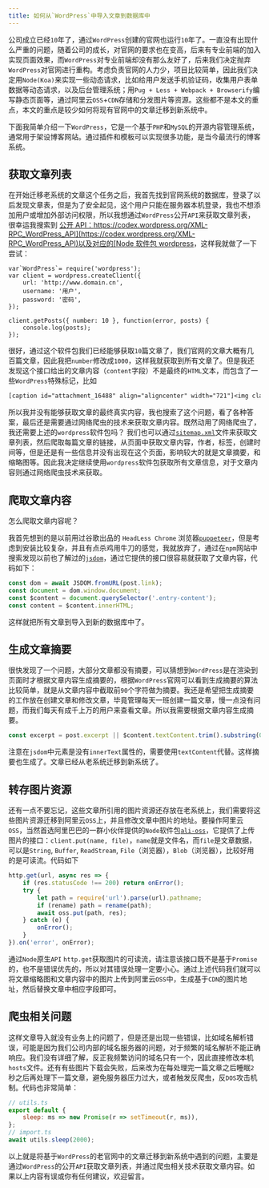 ```yaml
---
title: 如何从`WordPress`中导入文章到数据库中
---
```


公司成立已经`10`年了，通过`WordPress`创建的官网也运行`10`年了。一直没有出现什么严重的问题，随着公司的成长，对官网的要求也在变高，后来有专业前端的加入实现页面效果，而`WordPress`对专业前端却没有那么友好了，后来我们决定抛弃`WordPress`对官网进行重构。考虑负责官网的人力少，项目比较简单，因此我们决定用`Node(Koa)`来实现一些动态请求，比如给用户发送手机验证码，收集用户表单数据等动态请求，以及后台管理系统；用`Pug + Less + Webpack + Browserify`编写静态页面等，通过阿里云`OSS`+`CDN`存储和分发图片等资源。这些都不是本文的重点，本文的重点是较少如何将现有官网中的文章迁移到新系统中。

下面我简单介绍一下`WordPress`，它是一个基于`PHP`和`MySQL`的开源内容管理系统，通常用于架设博客网站。通过插件和模板可以实现很多功能，是当今最流行的博客系统。

## 获取文章列表

在开始迁移老系统的文章这个任务之后，我首先找到官网系统的数据库，登录了以后发现文章表，但是为了安全起见，这个用户只能在服务器本机登录，我也不想添加用户或增加外部访问权限，所以我想通过`WordPress`公开`API`来获取文章列表，很幸运我搜索到 [公开 API：https://codex.wordpress.org/XML-RPC_WordPress_API](https://codex.wordpress.org/XML-RPC_WordPress_API)以及对应的[Node 软件包 wordpress](https://www.npmjs.com/package/wordpress)，这样我就做了一下尝试：

```node
var`WordPress`= require('wordpress');
var client = wordpress.createClient({
    url: 'http://www.domain.cn',
    username: '用户',
    password: '密码',
});

client.getPosts({ number: 10 }, function(error, posts) {
    console.log(posts);
});
```

很好，通过这个软件包我们已经能够获取`10`篇文章了，我们官网的文章大概有几百篇文章，因此我把`number`修改成`1000`，这样我就获取到所有文章了。但是我还发现这个接口给出的文章内容（`content`字段）不是最终的`HTML`文本，而包含了一些`WordPress`特殊标记，比如

```txt
[caption id="attachment_16488" align="aligncenter" width="721"]<img class="wp-image-16488 size-full" src="http://www.<domain>.cn/wp-content/uploads/2019/02/5s.jpg" alt="" width="721" height="3412" /> 5s[/caption]
```

所以我并没有能够获取文章的最终真实内容，我也搜索了这个问题，看了各种答案，最后还是需要通过网络爬虫的技术来获取文章内容。既然动用了网络爬虫了，我还需要上述的`wordpress`软件包吗？
我们也可以通过[`sitemap.xml`](https://baike.baidu.com/item/sitemap)文件来获取文章列表，然后爬取每篇文章的链接，从页面中获取文章内容，作者，标签，创建时间等，但是还是有一些信息并没有出现在这个页面，影响较大的就是文章摘要，和缩略图等。因此我决定继续使用`wordpress`软件包获取所有文章信息，对于文章内容则通过网络爬虫技术来获取。

## 爬取文章内容

怎么爬取文章内容呢？

我首先想到的是以前用过谷歌出品的 `HeadLess Chrome` 浏览器[`puppeteer`](https://www.npmjs.com/package/puppeteer)，但是考虑到安装比较复杂，并且有点杀鸡用牛刀的感觉，我就放弃了，通过在`npm`网站中搜索发现以前也了解过的[`jsdom`](https://www.npmjs.com/package/jsdom)，通过它提供的接口很容易就获取了文章内容，代码如下：

```js
const dom = await JSDOM.fromURL(post.link);
const document = dom.window.document;
const $content = document.querySelector('.entry-content');
const content = $content.innerHTML;
```

这样就把所有文章到导入到新的数据库中了。

## 生成文章摘要

很快发现了一个问题，大部分文章都没有摘要，可以猜想到`WordPress`是在渲染到页面时才根据文章内容生成摘要的，根据`WordPress`官网可以看到生成摘要的算法比较简单，就是从文章内容中截取前`90`个字符做为摘要。我还是希望把生成摘要的工作放在创建文章和修改文章，毕竟管理每天一班创建一篇文章，慢一点没有问题，而我们每天有成千上万的用户来查看文章。所以我需要根据文章内容生成摘要。

```js
const excerpt = post.excerpt || $content.textContent.trim().substring(0, 90);
```

注意在`jsdom`中元素是没有`innerText`属性的，需要使用`textContent`代替。这样摘要也生成了。文章已经从老系统迁移到新系统了。

## 转存图片资源

还有一点不要忘记，这些文章所引用的图片资源还存放在老系统上，我们需要将这些图片资源迁移到阿里云`OSS`上，并且修改文章中图片的地址。要操作阿里云`OSS`，当然首选阿里巴巴的一群小伙伴提供的`Node`软件包[`ali-oss`](https://www.npmjs.com/package/ali-oss)，它提供了上传图片的接口：`client.put(name, file)`，`name`就是文件名，而`file`是文章数据，可以是`String`, `Buffer`, `ReadStream`, `File`（浏览器），`Blob`（浏览器），比较好用的是可读流。代码如下

```js
http.get(url, async res => {
    if (res.statusCode !== 200) return onError();
    try {
        let path = require('url').parse(url).pathname;
        if (rename) path = rename(path);
        await oss.put(path, res);
    } catch (e) {
        onError();
    }
}).on('error', onError);
```

通过`Node`原生`API` `http.get`获取图片的可读流，请注意该接口既不是基于`Promise`的，也不是错误优先的，所以对其错误处理一定要小心。通过上述代码我们就可以将文章缩略图和文章内容中的图片上传到阿里云`OSS`中，生成基于`CDN`的图片地址，然后替换文章中相应字段即可。

## 爬虫相关问题

这样文章导入就没有业务上的问题了，但是还是出现一些错误，比如域名解析错误，可能是因为我们公司内部的域名服务器的问题，对于频繁的域名解析不能正确响应。我们没有详细了解，反正我频繁访问的域名只有一个，因此直接修改本机`hosts`文件。还有有些图片下载会失败，后来改为在每处理完一篇文章之后睡眠`2`秒之后再处理下一篇文章，避免服务器压力过大，或者触发反爬虫，反`DOS`攻击机制。代码也非常简单：

```js
// utils.ts
export default {
    sleep: ms => new Promise(r => setTimeout(r, ms)),
};
// import.ts
await utils.sleep(2000);
```

以上就是将基于`WordPress`的老官网中的文章迁移到新系统中遇到的问题，主要是通过`WordPress`的公开`API`获取文章列表，并通过爬虫相关技术获取文章内容。如果以上内容有误或你有任何建议，欢迎留言。

